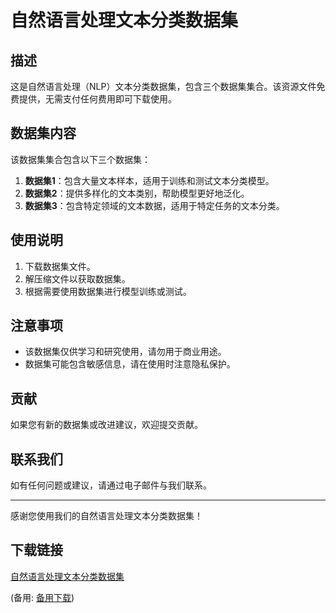 # 自然语言处理文本分类数据集

## 描述
这是自然语言处理（NLP）文本分类数据集，包含三个数据集集合。该资源文件免费提供，无需支付任何费用即可下载使用。

## 数据集内容
该数据集集合包含以下三个数据集：
1. **数据集1**：包含大量文本样本，适用于训练和测试文本分类模型。
2. **数据集2**：提供多样化的文本类别，帮助模型更好地泛化。
3. **数据集3**：包含特定领域的文本数据，适用于特定任务的文本分类。

## 使用说明
1. 下载数据集文件。
2. 解压缩文件以获取数据集。
3. 根据需要使用数据集进行模型训练或测试。

## 注意事项
- 该数据集仅供学习和研究使用，请勿用于商业用途。
- 数据集可能包含敏感信息，请在使用时注意隐私保护。

## 贡献
如果您有新的数据集或改进建议，欢迎提交贡献。

## 联系我们
如有任何问题或建议，请通过电子邮件与我们联系。

---
感谢您使用我们的自然语言处理文本分类数据集！

## 下载链接
[自然语言处理文本分类数据集](https://pan.quark.cn/s/327b7de005a6) 

(备用: [备用下载](https://pan.baidu.com/s/1Zj_axEOCxWeK4N4A3Ow-aA?pwd=p3t3))
